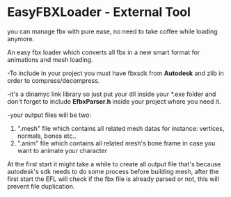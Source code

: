 # EasyFBXLoader -  External Tool

you can manage fbx with pure ease, no need to take coffee while loading anymore.

An easy fbx loader which converts all fbx in a new smart format for animations and mesh loading.

-To include in your project you must have fbxsdk from **Autodesk** and zlib in order to compress/decompress.

-it's a dinamyc link library so just put your dll inside your *.exe folder and don't forget to include **EfbxParser.h** 
inside your project where you need it.

-your output files will be two:

1) ".mesh" file which contains all related mesh datas for instance: vertices, normals, bones etc..
2) ".anim" file which contains all related mesh's bone frame in case you want to animate your character

At the first start it might take a while to create all output file that's because autodesk's sdk needs to do some process before building mesh, after the first start the EFL will check if the fbx file is already parsed or not, this will prevent file duplication.
